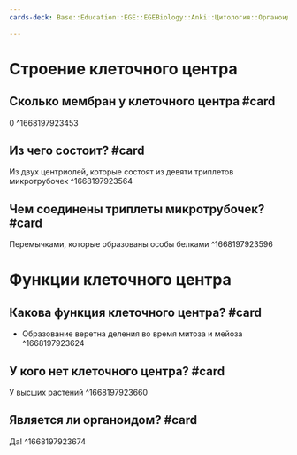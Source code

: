 ```yaml
---
cards-deck: Base::Education::EGE::EGEBiology::Anki::Цитология::Органоиды эукариот

---
```


# Строение клеточного центра
## Сколько мембран у клеточного центра #card 
0
^1668197923453

## Из чего состоит? #card 
Из двух центриолей, которые состоят из девяти триплетов микротрубочек
^1668197923564

## Чем соединены триплеты микротрубочек? #card 
Перемычками, которые образованы особы белками
^1668197923596

# Функции клеточного центра

## Какова функция клеточного центра? #card 
- Образование веретна деления во время митоза и мейоза
^1668197923624

## У кого нет клеточного центра? #card 
У высших растений
^1668197923660

## Является ли органоидом? #card 
Да!
^1668197923674


